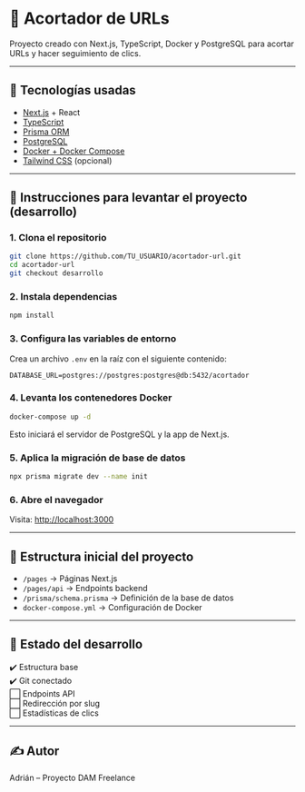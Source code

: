 # 🔗 Acortador de URLs

Proyecto creado con Next.js, TypeScript, Docker y PostgreSQL para acortar URLs y hacer seguimiento de clics.

---

## 🧰 Tecnologías usadas

- [Next.js](https://nextjs.org/) + React
- [TypeScript](https://www.typescriptlang.org/)
- [Prisma ORM](https://www.prisma.io/)
- [PostgreSQL](https://www.postgresql.org/)
- [Docker + Docker Compose](https://docs.docker.com/compose/)
- [Tailwind CSS](https://tailwindcss.com/) (opcional)

---

## 🚀 Instrucciones para levantar el proyecto (desarrollo)

### 1. Clona el repositorio

```bash
git clone https://github.com/TU_USUARIO/acortador-url.git
cd acortador-url
git checkout desarrollo
```

### 2. Instala dependencias

```bash
npm install
```

### 3. Configura las variables de entorno

Crea un archivo `.env` en la raíz con el siguiente contenido:

```
DATABASE_URL=postgres://postgres:postgres@db:5432/acortador
```

### 4. Levanta los contenedores Docker

```bash
docker-compose up -d
```

Esto iniciará el servidor de PostgreSQL y la app de Next.js.

### 5. Aplica la migración de base de datos

```bash
npx prisma migrate dev --name init
```

### 6. Abre el navegador

Visita: [http://localhost:3000](http://localhost:3000)

---

## 🧱 Estructura inicial del proyecto

- `/pages` → Páginas Next.js
- `/pages/api` → Endpoints backend
- `/prisma/schema.prisma` → Definición de la base de datos
- `docker-compose.yml` → Configuración de Docker

---

## 📌 Estado del desarrollo

✔️ Estructura base  
✔️ Git conectado  
⬜ Endpoints API  
⬜ Redirección por slug  
⬜ Estadísticas de clics

---

## ✍️ Autor

Adrián – Proyecto DAM Freelance
